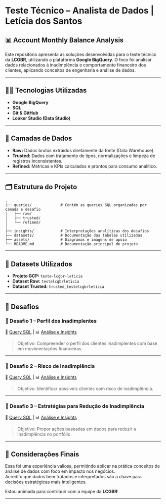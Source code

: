 # Teste Técnico – Analista de Dados | Letícia dos Santos

## 📊 Account Monthly Balance Analysis

Este repositório apresenta as soluções desenvolvidas para o teste técnico da **LCGBR**, utilizando a plataforma **Google BigQuery**. O foco foi analisar dados relacionados à inadimplência e comportamento financeiro dos clientes, aplicando conceitos de engenharia e análise de dados.

---

## 👩‍💻 Tecnologias Utilizadas

- **Google BigQuery**
- **SQL**
- **Git & GitHub**
- **Looker Studio (Data Studio)**

---

## 🔄 Camadas de Dados

- **Raw:** Dados brutos extraídos diretamente da fonte (Data Warehouse).
- **Trusted:** Dados com tratamento de tipos, normalizações e limpeza de registros inconsistentes.
- **Refined:** Métricas e KPIs calculados e prontos para consumo analítico.

---

## 🗂️ Estrutura do Projeto

```plaintext
.
├── queries/             # Contém as queries SQL organizadas por camada e desafio
│   ├── raw/
│   ├── trusted/
│   └── refined/
│
├── insights/            # Interpretações analíticas dos desafios
├── datasets/            # Documentação das tabelas utilizadas
├── assets/              # Diagramas e imagens de apoio
└── README.md            # Documentação principal do projeto
````
---

## 📂 Datasets Utilizados

- **Projeto GCP:** `teste-lcgbr-leticia`
- **Dataset Raw:** `testelcgbrleticia`
- **Dataset Trusted:** `trusted_testelcgbrleticia`

---

## 🧩 Desafios

### 🔹 Desafio 1 – Perfil dos Inadimplentes  
📄 [Query SQL](queries/desafio_1.sql) | 📊 [Análise e Insights](insights/desafio_1.md)

> Objetivo: Compreender o perfil dos clientes inadimplentes com base em movimentações financeiras.

---

### 🔹 Desafio 2 – Risco de Inadimplência  
📄 [Query SQL](queries/desafio_2.sql) | 📊 [Análise e Insights](insights/desafio_2.md)

> Objetivo: Identificar possíveis clientes com risco de inadimplência.

---

### 🔹 Desafio 3 – Estratégias para Redução de Inadimplência  
📄 [Query SQL](queries/desafio_3.sql) | 📊 [Análise e Insights](insights/desafio_3.md)

> Objetivo: Propor ações baseadas em dados para reduzir a inadimplência no portfólio.

---

## 📌 Considerações Finais

Essa foi uma experiência valiosa, permitindo aplicar na prática conceitos de análise de dados com foco em impacto nos negócios.  
Acredito que dados bem tratados e interpretados são a chave para decisões estratégicas mais inteligentes.

Estou animada para contribuir com a equipe da **LCGBR**!

---


